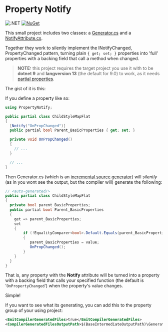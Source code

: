 # Property Notify

![.NET](https://github.com/ChrisPritchard/PropertyNotify/actions/workflows/dotnet.yml/badge.svg) [![NuGet](https://img.shields.io/nuget/v/PropertyNotify.svg)](https://www.nuget.org/packages/PropertyNotify/)

This small project includes two classes: a [Generator.cs](./PropertyNotify/Generator.cs) and a [NotifyAttribute.cs](./PropertyNotify/NotifyAttribute.cs).

Together they work to silently implement the INotifyChanged, PropertyChanged pattern, turning plain `{ get; set; }` properties into 'full' properties with a backing field that call a method when changed.

> **NOTE:** this project requires the target project you use it with to be  **dotnet 9** and **langversion 13** (the default for 9.0) to work, as it needs [partial properties](https://learn.microsoft.com/en-us/dotnet/csharp/language-reference/proposals/csharp-13.0/partial-properties).

The gist of it is this:

If you define a property like so:

```c#
using PropertyNotify;

public partial class ChildStyleMapFlat
{
  [Notify("OnPropChanged")]
  public partial bool Parent_BasicProperties { get; set; }

  private void OnPropChanged() 
  {
    // ...
  }

  // ...
}
```

Then Generator.cs (which is an [incremental source generator](https://github.com/dotnet/roslyn/blob/main/docs/features/incremental-generators.cookbook.md)) will *silently* (as in you wont see the output, but the compiler will) generate the following:

```c#
// <auto-generated/>
public partial class ChildStyleMapFlat
{
  private bool parent_BasicProperties;
  public partial bool Parent_BasicProperties
  {
    get => parent_BasicProperties;
    set 
    {
        if (!EqualityComparer<bool>.Default.Equals(parent_BasicProperties, value))
        {
           parent_BasicProperties = value;
           OnPropChanged();
        }
    }
  }
}
```

That is, any property with the **Notify** attribute will be turned into a property with a backing field that calls your specified function (the default is '`OnPropertyChanged`') when the property's value changes.

Simple!

If you want to see what its generating, you can add this to the property group of your using project:

```xml
<EmitCompilerGeneratedFiles>true</EmitCompilerGeneratedFiles>
<CompilerGeneratedFilesOutputPath>$(BaseIntermediateOutputPath)\GeneratedFiles</CompilerGeneratedFilesOutputPath>
```

